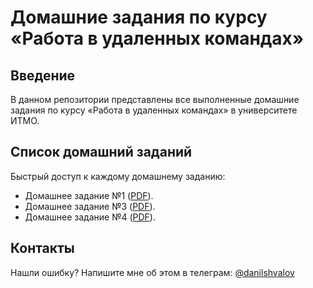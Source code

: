 # Домашние задания по курсу «Работа в удаленных командах»

## Введение

В данном репозитории представлены все выполненные домашние задания по курсу
«Работа в удаленных командах» в университете ИТМО.

## Список домашний заданий

Быстрый доступ к каждому домашнему заданию:

- Домашнее задание №1 ([PDF](homeworks/hw-1/homework.pdf)).
- Домашнее задание №3 ([PDF](homeworks/hw-3/homework.pdf)).
- Домашнее задание №4 ([PDF](homeworks/hw-4/homework.pdf)).

## Контакты

Нашли ошибку? Напишите мне об этом в телеграм:
[@danilshvalov](https://t.me/danilshvalov)
